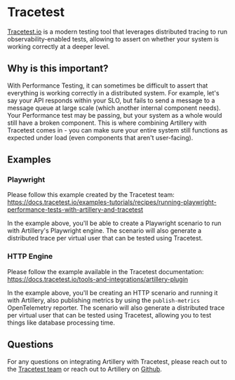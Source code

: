 # Tracetest

[Tracetest.io](https://tracetest.io/) is a modern testing tool that leverages distributed tracing to run observability-enabled tests, allowing to assert on whether your system is working correctly at a deeper level.

## Why is this important?

With Performance Testing, it can sometimes be difficult to assert that everything is working correctly in a distributed system. For example, let's say your API responds within your SLO, but fails to send a message to a message queue at large scale (which another internal component needs). Your Performance test may be passing, but your system as a whole would still have a broken component. This is where combining Artillery with Tracetest comes in - you can make sure your entire system still functions as expected under load (even components that aren't user-facing).

## Examples

### Playwright

Please follow this example created by the Tracetest team: https://docs.tracetest.io/examples-tutorials/recipes/running-playwright-performance-tests-with-artillery-and-tracetest


In the example above, you'll be able to create a Playwright scenario to run with Artillery's Playwright engine. The scenario will also generate a distributed trace per virtual user that can be tested using Tracetest. 

### HTTP Engine

Please follow the example available in the Tracetest documentation: https://docs.tracetest.io/tools-and-integrations/artillery-plugin

In the example above, you'll be creating an HTTP scenario and running it with Artillery, also publishing metrics by using the `publish-metrics` OpenTelemetry reporter. The scenario will also generate a distributed trace per virtual user that can be tested using Tracetest, allowing you to test things like database processing time.

## Questions

For any questions on integrating Artillery with Tracetest, please reach out to the [Tracetest team](https://tracetest.io/community) or reach out to Artillery on [Github](https://github.com/artilleryio/artillery/discussions).

